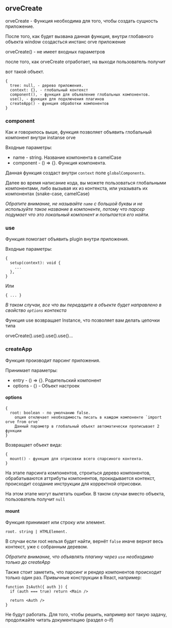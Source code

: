 ## orveCreate

orveCreate - Функция необходима для того, чтобы создать сущность приложение.

После того, как будет вызвана данная функция, внутри глобавного объекта window создасться инстанс orve приложение

orveCreate() - не имеет входных параметров

после того, как orveCreate отработает, на выходи пользователь получит

вот такой объект.

```
{
  tree: null, - дерево приложения.
  context: {}, - глобальный контекст
  component(), - функция для объявление глобальных компонентов.
  use(), - функция для подключения плагинов
  createApp() - функция обработки компонентов
}
```

### component

Как и говорилось выше, функция позволяет объявить глобальный компонент внутри instanse orve

Входные параметры:
* name - string. Название компонента в camelCase
* component - () => {}. Функция компонента.

Данная функция создаст внутри `context` поле `globalComponents`.

Далее во время написание кода, вы можете пользоваться глобальными компонентами, либо вызывая их из контекста, или указывать их компонентах (snake-case, camelCase)

*Обратите внимание, не называйте `name` с большой буквы и не используйте такое название в компоненте, потому что парсер подумает что это локальный компонент и попытается его найти.*


### use

Функция помогает объявить plugin внутри приложения.

Входные параметры:
```
{
  setup(context): void {
    ...
  },
}
```

Или 
```
{ ... }
```
*В таком случаи, все что вы передадите в объекте будет направлено в свойство `options` контекста*

Функция use возвращает Instance, что позволяет вам делать цепочки типа

orveCreate().use().use().use()...


### createApp 

Функция производит парсинг приложения.

Принимает параметры:
* entry - () => {}. Родительский компонент
* options - {} - Объект настроек

#### options
```
{
  root: boolean - по умолчанию false. 
    опция отключает необходимость писать в каждом компоненте `import orve from orve`
    Данный параметр в глобальный объект автоматически прописывает 2 функции
}
```

Возвращает объект вида:
```
{
  mount() - функция для отрисовки всего спарсиного контента.
}
```

На этапе парсинга компонентов, строиться дерево компонентов, обрабатываются аттрибуты компонентов, прокидывается контекст, происходит создание инструкции для корректной отрисовки.

На этом этапе могут вылетать ошибки. В таком случаи вместо объекта, пользователь получит `null`

#### mount

Функция принимает или строку или элемент.

```
root. string | HTMLElement.
```

В случаи если root нельзя будет найти, вернёт `false` иначе вернэт весь контекст, уже с собранным деревом.


*Обратите внимание, что объявлять плагину через `use` необходимо только до createApp*

Также стоит заметить, что парсинг и рендер компонентов происходит только один раз. Привычные конструкции в React, например:

```
function IsAuth({ auth }) {
  if (auth === true) return <Main />

  return <Auth />
}
```

Не будут работать. Для того, чтобы решить, например вот такую задачу, продолжайте читать документацию (раздел o-if)
